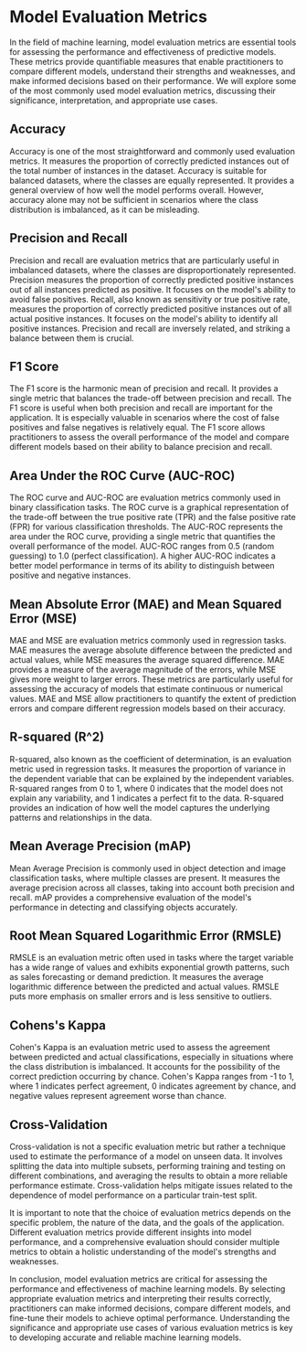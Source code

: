 # Model Evaluation Metrics

In the field of machine learning, model evaluation metrics are essential tools for assessing the performance and effectiveness of predictive models. These metrics provide quantifiable measures that enable practitioners to compare different models, understand their strengths and weaknesses, and make informed decisions based on their performance. We will explore some of the most commonly used model evaluation metrics, discussing their significance, interpretation, and appropriate use cases.

## Accuracy

Accuracy is one of the most straightforward and commonly used evaluation metrics. It measures the proportion of correctly predicted instances out of the total number of instances in the dataset. Accuracy is suitable for balanced datasets, where the classes are equally represented. It provides a general overview of how well the model performs overall. However, accuracy alone may not be sufficient in scenarios where the class distribution is imbalanced, as it can be misleading.

## Precision and Recall

Precision and recall are evaluation metrics that are particularly useful in imbalanced datasets, where the classes are disproportionately represented. Precision measures the proportion of correctly predicted positive instances out of all instances predicted as positive. It focuses on the model's ability to avoid false positives. Recall, also known as sensitivity or true positive rate, measures the proportion of correctly predicted positive instances out of all actual positive instances. It focuses on the model's ability to identify all positive instances. Precision and recall are inversely related, and striking a balance between them is crucial.

## F1 Score

The F1 score is the harmonic mean of precision and recall. It provides a single metric that balances the trade-off between precision and recall. The F1 score is useful when both precision and recall are important for the application. It is especially valuable in scenarios where the cost of false positives and false negatives is relatively equal. The F1 score allows practitioners to assess the overall performance of the model and compare different models based on their ability to balance precision and recall.

## Area Under the ROC Curve (AUC-ROC)

The ROC curve and AUC-ROC are evaluation metrics commonly used in binary classification tasks. The ROC curve is a graphical representation of the trade-off between the true positive rate (TPR) and the false positive rate (FPR) for various classification thresholds. The AUC-ROC represents the area under the ROC curve, providing a single metric that quantifies the overall performance of the model. AUC-ROC ranges from 0.5 (random guessing) to 1.0 (perfect classification). A higher AUC-ROC indicates a better model performance in terms of its ability to distinguish between positive and negative instances.

## Mean Absolute Error (MAE) and Mean Squared Error (MSE)

MAE and MSE are evaluation metrics commonly used in regression tasks. MAE measures the average absolute difference between the predicted and actual values, while MSE measures the average squared difference. MAE provides a measure of the average magnitude of the errors, while MSE gives more weight to larger errors. These metrics are particularly useful for assessing the accuracy of models that estimate continuous or numerical values. MAE and MSE allow practitioners to quantify the extent of prediction errors and compare different regression models based on their accuracy.

## R-squared (R^2)

R-squared, also known as the coefficient of determination, is an evaluation metric used in regression tasks. It measures the proportion of variance in the dependent variable that can be explained by the independent variables. R-squared ranges from 0 to 1, where 0 indicates that the model does not explain any variability, and 1 indicates a perfect fit to the data. R-squared provides an indication of how well the model captures the underlying patterns and relationships in the data.

## Mean Average Precision (mAP)

Mean Average Precision is commonly used in object detection and image classification tasks, where multiple classes are present. It measures the average precision across all classes, taking into account both precision and recall. mAP provides a comprehensive evaluation of the model's performance in detecting and classifying objects accurately.

## Root Mean Squared Logarithmic Error (RMSLE)

RMSLE is an evaluation metric often used in tasks where the target variable has a wide range of values and exhibits exponential growth patterns, such as sales forecasting or demand prediction. It measures the average logarithmic difference between the predicted and actual values. RMSLE puts more emphasis on smaller errors and is less sensitive to outliers.

## Cohens's Kappa

Cohen's Kappa is an evaluation metric used to assess the agreement between predicted and actual classifications, especially in situations where the class distribution is imbalanced. It accounts for the possibility of the correct prediction occurring by chance. Cohen's Kappa ranges from -1 to 1, where 1 indicates perfect agreement, 0 indicates agreement by chance, and negative values represent agreement worse than chance.

## Cross-Validation

Cross-validation is not a specific evaluation metric but rather a technique used to estimate the performance of a model on unseen data. It involves splitting the data into multiple subsets, performing training and testing on different combinations, and averaging the results to obtain a more reliable performance estimate. Cross-validation helps mitigate issues related to the dependence of model performance on a particular train-test split.

It is important to note that the choice of evaluation metrics depends on the specific problem, the nature of the data, and the goals of the application. Different evaluation metrics provide different insights into model performance, and a comprehensive evaluation should consider multiple metrics to obtain a holistic understanding of the model's strengths and weaknesses.

In conclusion, model evaluation metrics are critical for assessing the performance and effectiveness of machine learning models. By selecting appropriate evaluation metrics and interpreting their results correctly, practitioners can make informed decisions, compare different models, and fine-tune their models to achieve optimal performance. Understanding the significance and appropriate use cases of various evaluation metrics is key to developing accurate and reliable machine learning models.